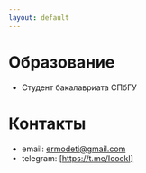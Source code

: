 ```yaml
---
layout: default
---
```


# Образование
- Студент бакалавриата СПбГУ

# Контакты
- email: ermodeti@gmail.com
- telegram: [https://t.me/IcockI]